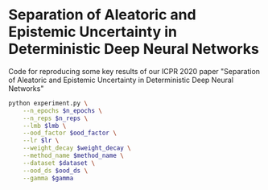# Separation of Aleatoric and Epistemic Uncertainty in Deterministic Deep Neural Networks
Code for reproducing some key results of our ICPR 2020 paper "Separation of Aleatoric and Epistemic
Uncertainty in Deterministic Deep Neural Networks"

```bash
python experiment.py \
    --n_epochs $n_epochs \
    --n_reps $n_reps \
    --lmb $lmb \
    --ood_factor $ood_factor \
    --lr $lr \
    --weight_decay $weight_decay \
    --method_name $method_name \
    --dataset $dataset \
    --ood_ds $ood_ds \
    --gamma $gamma
```
